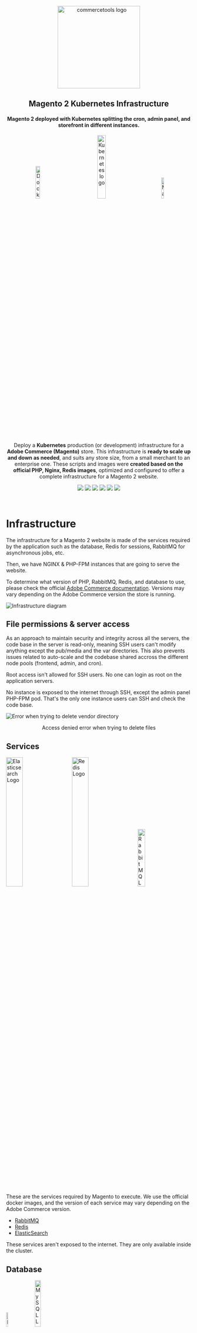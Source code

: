 <p align="center">
<img alt="commercetools logo" src="https://cdn.softwarereviews.com/production/logos/offerings/1202/large/AdobeCommerce1.png?1657041673" width="224px"/>
</p>
<h2 align="center">
  Magento 2 Kubernetes Infrastructure
</h2>

<h4 align="center">Magento 2 deployed with Kubernetes splitting the cron, admin panel, and storefront in different instances.</h4>

<p align="center" width="100%">
<img alt="Docker logo" src="https://www.docker.com/wp-content/uploads/2022/03/vertical-logo-monochromatic.png" width="15%" />&nbsp;&nbsp;&nbsp;&nbsp;&nbsp;&nbsp;&nbsp;&nbsp;&nbsp;&nbsp;&nbsp;&nbsp;&nbsp;&nbsp;&nbsp;&nbsp;&nbsp;&nbsp;&nbsp;&nbsp;&nbsp;<img alt="Kubernetes logo" src="https://foghornconsulting.com/wp-content/uploads/2022/01/kubernetes-1.png" width="21%" />&nbsp;&nbsp;&nbsp;&nbsp;&nbsp;&nbsp;&nbsp;&nbsp;&nbsp;&nbsp;&nbsp;&nbsp;&nbsp;&nbsp;&nbsp;&nbsp;&nbsp;&nbsp;&nbsp;&nbsp;&nbsp;<img alt="Magento logo" src="https://seeklogo.com/images/M/magento-logo-7F3911AE9E-seeklogo.com.png" width="12%" />
</p>

<p align="center">Deploy a <b>Kubernetes</b> production (or development) infrastructure for a <b>Adobe Commerce (Magento)</b> store. This infrastructure is <b> ready to scale up and down as needed</b>, and suits any store size, from a small merchant to an enterprise one. These scripts and images were <b>created based on the official PHP, Nginx, Redis images</b>, optimized and configured to offer a complete infrastructure for a Magento 2 website.</p>

<p align="center"><img src="https://img.shields.io/badge/Language-YAML-bluegreen" />&nbsp;<img src="https://img.shields.io/badge/Framework-Kubernetes-blue"/>&nbsp;<img src="https://img.shields.io/badge/Cloud%20Provider-Google%20Cloud-9cf" />&nbsp;<img src="https://img.shields.io/badge/Cloud%20Provider-AWS-orange" />&nbsp;<img src="https://img.shields.io/badge/Cloud%20Provider-Azure-blue" />&nbsp;<img src="https://img.shields.io/badge/Created%20By-IMDigital-orange" /></p>

<br/>

# Infrastructure
The infrastructure for a Magento 2 website is made of the services required by the application such as the database, Redis for sessions, RabbitMQ for asynchronous jobs, etc.

Then, we have NGINX & PHP-FPM instances that are going to serve the website.

To determine what version of PHP, RabbitMQ, Redis, and database to use, please check the official [Adobe Commerce documentation](https://experienceleague.adobe.com/docs/commerce-operations/installation-guide/system-requirements.html). Versions may vary depending on the Adobe Commerce version the store is running.

<img src="https://lucid.app/publicSegments/view/aa1f2018-8849-46e9-95ae-191cc4e8f726/image.png" alt="Infrastructure diagram" />

## File permissions & server access
As an approach to maintain security and integrity across all the servers, the code base in the server is read-only, meaning SSH users can't modify anything except the pub/media and the var directories. This also prevents issues related to auto-scale and the codebase shared accross the different node pools (frontend, admin, and cron).

Root access isn't allowed for SSH users. No one can login as root on the application servers.

No instance is exposed to the internet through SSH, except the admin panel PHP-FPM pod. That's the only one instance users can SSH and check the code base.

<img src="https://github.com/Imagination-Media/magento-k8s/blob/master/screenshots/ssh-delete.png" alt="Error when trying to delete vendor directory" />
<p align="center">
Access denied error when trying to delete files
</p>

## Services

<p align="left" width="100%">
<img src="https://upload.wikimedia.org/wikipedia/en/thumb/9/97/Elastic_NV_logo.svg/1200px-Elastic_NV_logo.svg.png" width="30%" alt="Elasticsearch Logo" />&nbsp;&nbsp;&nbsp;&nbsp;&nbsp;&nbsp;&nbsp;<img src="https://download.logo.wine/logo/Redis/Redis-Logo.wine.png" width="30%" alt="Redis Logo" />&nbsp;&nbsp;&nbsp;&nbsp;&nbsp;&nbsp;&nbsp;<img src="https://upload.wikimedia.org/wikipedia/commons/thumb/7/71/RabbitMQ_logo.svg/2560px-RabbitMQ_logo.svg.png" width="20%" alt="RabbitMQ Logo" />
</p>

These are the services required by Magento to execute. We use the official docker images, and the version of each service may vary depending on the Adobe Commerce version.
- [RabbitMQ](https://hub.docker.com/_/rabbitmq)
- [Redis](https://hub.docker.com/_/redis)
- [ElasticSearch](https://hub.docker.com/_/elasticsearch)

These services aren't exposed to the internet. They are only available inside the cluster.

## Database

<p align="left" width="100%">
<img src="https://mariadb.com/wp-content/uploads/2019/11/mariadb-logo-vert_blue-transparent.png" width="10%" alt="MariaDB Logo" />&nbsp;&nbsp;&nbsp;&nbsp;&nbsp;&nbsp;&nbsp;<img src="https://download.logo.wine/logo/MySQL/MySQL-Logo.wine.png" width="18%" alt="MySQL Logo" />
</p>

For the database, we always recommend using a database service offered by your cloud provider. Their services always come with backup routines and read/write replicas, and they can easily scale up and down the database instances for you. In that way, you don't need to manually manage all of that.

For the database we always recommend to use [MariaDB](https://hub.docker.com/_/mariadb) instead of [MySQL](https://hub.docker.com/_/mysql) as it has some improvements and performs a little bit better when compared to MySQL. But both versions are supported by our infrastructure.

## Application
The Magento application mainly consists on two services, the webserver [NGINX](https://www.nginx.com/), and [PHP-FPM](https://www.php.net/manual/en/install.fpm.php).

Our infrastructure will (for production apps) split the application into three different node pools. One will host Nginx & Php-fpm pods for the storefront traffic, one will host Nginx & Php-fpm pods for the admin traffic, and one will host one Php-fpm pod for the Magento cron. In that way, we dedicate resources to each one of these node pools to serve their traffic, the cron pod is never scaled up to prevent duplicated cron jobs, and the admin panel can be restricted only to specific IP addresses and also never scaled up.

For development environments, we can have just one node pool for all three services, but for production, it's highly recommended to split them.

<img src="https://github.com/Imagination-Media/magento-k8s/blob/master/screenshots/node-pools.png" alt="Node Pools" />

## Proxy

<img src="https://seeklogo.com/images/E/envoy-proxy-logo-AA21B06AE5-seeklogo.com.png" width="60px" alt="Envoy logo" />

We use [Envoy Contour](https://projectcontour.io/) as the load balancer and proxy for the application.

[Envoy](https://www.envoyproxy.io/) was created by [Lyft's](https://www.lyft.com/) team to solve issues and attend requirements they had that weren't possible to attend/solve with other solutions like NGINX and HAProxy.

With Envoy we route the traffic to the admin and storefront instances, and it's used as the load balancer instead of the default load balancer offered by the cloud providers.

To set up Envoy we run the https://github.com/Imagination-Media/magento-k8s/scripts/ingress/production/21-contour.yaml script.

Then, we use https://github.com/Imagination-Media/magento-k8s/scripts/ingress/production/23-ingress.yaml to define the domains that are going to be managed by Envoy and what k8s service is going to be used to serve each one of them.

## SSL Certificates

<img src="https://seeklogo.com/images/L/let-s-encrypt-logo-DF90D21CBA-seeklogo.com.png" alt="Let's Encrypt logo" width="90px" />

Our Kubernetes infrastructure uses [cert-manager](https://github.com/cert-manager/cert-manager) to generate and manage SSL certificates.

With that, we can generate and renew [Let's Encrypt](https://letsencrypt.org/) certificates whenever needed.

To start the cert manager service we use the https://github.com/Imagination-Media/magento-k8s/scripts/ingress/production/22.1-cert-manager.yaml script.

Then, we use https://github.com/Imagination-Media/magento-k8s/scripts/ingress/production/22.2-lets-encrypt.yaml to create the certificate issuer.

And finally, https://github.com/Imagination-Media/magento-k8s/scripts/ingress/production/22.3-domains.yaml to define the certificates that are going to be generated and maintained.

## SSH
The only instance (pod) exposed to the internet and that accepts SSH connections is the admin panel pod. As all of the pods are read-only pods, the SSH user can access and modify some directories, but the code base can't be modified.

All SSH connections are managed through SSH keys. So, in order to give SSH access to a developer we must add their private key to the authorized keys. Please, read the GitHub Secrets section to know more about this.

This is the welcome message when SSHing the admin pod:

<img src="https://github.com/Imagination-Media/magento-k8s/blob/master/screenshots/ssh-welcome.png" alt="SSH welcome message" />


# Custom Images
We developed two custom images, one for NGINX and one for PHP-FPM. These images have all the required plugins, configuration, and optimization for Magento 2 websites, so all the infrastructure deployed by our solution was created based on these two images along with images for other services.

## PHP-FPM

<img src="https://cdn-icons-png.flaticon.com/512/5968/5968332.png" width="60px" alt="Php Logo" />

The Php-Fpm image was created based on the official [Php-Fpm image](https://hub.docker.com/_/php).

Our image has installed all the PHP [extensions/libraries required by Magento](https://experienceleague.adobe.com/docs/commerce-operations/installation-guide/prerequisites/php-settings.html.). We also optimized the PHP-FPM configuration, adjusted server permissions, installed the cron, customized the SSH welcome message, and installed tools such as [n98-magerun](https://github.com/netz98/n98-magerun2 "n98-magerun") and [grunt](https://gruntjs.com/) to help us to develop and maintain the Magento code base inside the container.

The dockerfiles for each PHP version are available inside https://github.com/Imagination-Media/magento-k8s/tree/master/php-fpm.

We currently have images for:
- [7.4](https://github.com/Imagination-Media/magento-k8s/tree/master/php-fpm/7.4)
- [8.1](https://github.com/Imagination-Media/magento-k8s/tree/master/php-fpm/8.1)

## NGINX
<img src="https://destatic.blob.core.windows.net/images/nginx.png" width="40px" alt="Nginx Logo" />

The NGINX image was created based on the official [NGINX image](https://hub.docker.com/_/nginx). We are using the version [1.23.2](https://hub.docker.com/layers/library/nginx/1.23.2/images/sha256-d5e4095bb4bcd2c40d6aba552f9ea66aacb1d0a5137a521dc6b0503b40b08921?context=explore).

We customized the NGINX configuration to use the PHP-FPM container to execute any PHP code, it also uses different domains for the storefront and the admin panel, it has config fields that allow us to restrict IPs to access the storefront and the admin panel.

The NGINX dockerfile and NGINX config files are available in https://github.com/Imagination-Media/magento-k8s/tree/master/nginx.

## Gcsfuse
<img src="https://help.sap.com/doc/8b8d6fffe113457094a17701f63e3d6a/GIGYA/en-US/loio41289de270b21014bbc5a10ce4041860_LowRes.png" width="60px" alt="Google Cloud Storage logo" />

Google Cloud has a storage solution called [Cloud Storage](https://cloud.google.com/storage/). It's cheap, and for dev environments it's a good solution. In order to use it we had to install and configure [gcsfuse](https://github.com/GoogleCloudPlatform/gcsfuse) and release a new image tag with it. So, if you want to use it make sure you are using the images with the <b>gcsfuse</b> tag (Nginx & Php-Fpm images).

## Shared directories
Shared directories are the directories that should be mounted as volumes across all the Nginx and Php-Fpm pods. They have files that are managed by the application.

These directories are going to be:
- **pub/media** - It's the directory where Magento stores the catalog, cms and any other images.
- **var/log** - The Magento logs.
- **var/report** - The Magento error reports.
- **var/export** - The Magento exported files from export profiles.
- **var/importexport** - Files to imported into import profiles.

Everything else, except the subdirectories inside the var directory are read only. SSH users can't modify any file or directory.

# Using the template
The following topics are going to describe how to set up a Kubernetes infrastructure using this template and automating it with your GitHub repository.

## Creating base structure
In your Github Magento code base, please create this directory structure:

    ├── codebase                       # Magento codebase
    │   ├── server                      # Our infrastructure directory
    │   ├──├── docker            # Our images
    │   ├──├──├──nginx      # Nginx image
    │   ├──├──├──phpfpm   # Php-Fpm image
    │   ├──├── k8s                 # Kubernetes scripts


The **docker** directory will host our custom images for our Magento project, and **k8s** will host the Kubernetes scripts used to set up the infrastructure.

## Setting up images
First we need to use setup two images, one for Nginx & Php-Fpm. They are going to be created based on our [base images](https://github.com/Imagination-Media/magento-k8s#custom-images "base images"). These images are going to have the Magento code base, the compiled static content and the PHP scripts.

### Nginx
Inside the **nginx** directory, please create a **Dockerfile** file with this content:
```yaml
FROM ghcr.io/imagination-media/magento-k8s/nginx:latest

ARG APP_ETC_ENV

# Copy repository
COPY repository.zip /var/www/html/
RUN unzip -q /var/www/html/repository.zip -d /var/www/html
RUN rm -rf /var/www/html/repository.zip

# Create app/etc/env.php from environment variable
RUN mkdir -p /var/www/html/app/etc
RUN rm -rf /var/www/html/app/etc/env.php
RUN echo "$APP_ETC_ENV" | base64 --decode > /var/www/html/app/etc/env.php

# Set the permissions for the Magento directory
RUN cd /var/www/ && chown -R root:nginx html && chmod -R 750 html
RUN cd /var/www/html/ && chmod -R 770 generated
RUN cd /var/www/html/ && chmod -R 775 var
RUN cd /var/www/html/ && chmod -R 770 pub/media
RUN cd /var/www/html/ && chmod -R 750 app/etc/

EXPOSE 80
CMD ["nginx", "-g", "daemon off;"]
```

The first line defines the image we are going to use for our NGINX image. We must use **ghcr.io/imagination-media/magento-k8s/nginx:latest** by default, or use  **ghcr.io/imagination-media/magento-k8s/nginx:latest-gcsfguse** if using [gcsfuse](ghcr.io/imagination-media/magento-k8s/nginx:latest "gcsfuse").

This image will download the repository, install composer packages, deploy the static content files, and then compile the PHP code.

The name of our image will be **ghcr.io/my-company/my-repository/nginx:myenvironment**. So, we will be generating images for each environment and use different tags for each one of these environments.

### Php-Fpm
Inside the **phpfpm** directory, please create a **Dockerfile** file with this content:

```yaml
FROM ghcr.io/imagination-media/magento-k8s/php-fpm:8.1

ARG SSH_AUTHORIZED_KEYS
ARG SSH_ID_RSA_PRIVATE
ARG SSH_ID_RSA_PUBLIC
ARG APP_ETC_ENV

  # User root
USER root

  # Copy authorized keys
RUN mkdir -p /home/nginx/.ssh
RUN echo "$SSH_AUTHORIZED_KEYS" >> /home/nginx/.ssh/authorized_keys
RUN chown -R nginx:nginx /home/nginx/.ssh/
RUN chmod 400 /home/nginx/.ssh/authorized_keys

  # Copy repository
COPY repository.zip /var/www/html/
RUN unzip -q /var/www/html/repository.zip -d /var/www/html
RUN rm -rf /var/www/html/repository.zip

  # Create app/etc/env.php from environment variable
RUN mkdir -p /var/www/html/app/etc
RUN rm -rf /var/www/html/app/etc/env.php
RUN echo "$APP_ETC_ENV" | base64 --decode > /var/www/html/app/etc/env.php

  # Adjust permissions
RUN chown -R nginx:nginx /var/www/html/

  # Set the permissions for the Magento directory
RUN cd /var/www/ && chown -R root:nginx html && chmod -R 750 html
RUN cd /var/www/html/ && chmod -R 770 generated/code
RUN cd /var/www/html/ && chmod -R 770 generated/metadata
RUN cd /var/www/html/ && chmod -R 777 var
RUN cd /var/www/html/ && chmod -R 770 pub/media
RUN cd /var/www/html/ && chmod -R 750 app/etc
RUN cd /var/www/html/ && chmod -R 770 app/etc/config.php
RUN cd /var/www/html/ && chmod u+x bin/magento

  # This file will be allowed to be modified in order to run setup:upgrade
RUN cd /var/www/html/ && chmod -R 770 app/etc/env.php

  # Expose SSH port
EXPOSE 22

  # Execute the startup bash script on the startup
ENTRYPOINT ["/bin/bash", "/root/startup.sh"]
```

The first line defines the image we are going to use for our Php-Fpm image. We have different images for each PHP version, and on each version we also have a [gcsfuse version](The first line defines the image we are going to use for our NGINX image. We must use **ghcr.io/imagination-media/magento-k8s/nginx:latest** by default, or use  **ghcr.io/imagination-media/magento-k8s/nginx:latest-gcsfguse** if using [gcsfuse](ghcr.io/imagination-media/magento-k8s/nginx:latest "gcsfuse") of it. So we have for example **ghcr.io/imagination-media/magento-k8s/php-fpm:8.1-gcsfuse** for PHP 8.1, and **ghcr.io/imagination-media/magento-k8s/php-fpm:8.1-gcsfuse** for PHP 8.1 with gcsfuse. To know more about the support versions please check https://github.com/Imagination-Media/magento-k8s#php-fpm.

This image will download the repository, install composer packages, deploy the static content files, and then compile the PHP code.

The name of our image will be **ghcr.io/my-company/my-repository/php-fpm:myenvironment**. So, we will be generating images for each environment and use different tags for each one of these environments.

## K8s Files

## GitHub configuration
### Actions
### Environments
### Secrets

# Customizing images
